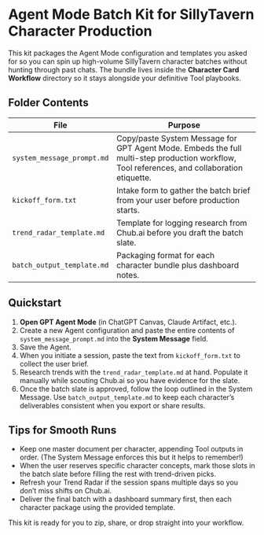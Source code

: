 # Agent Mode Batch Kit for SillyTavern Character Production

This kit packages the Agent Mode configuration and templates you asked for so you can spin up high-volume SillyTavern character batches without hunting through past chats. The bundle lives inside the **Character Card Workflow** directory so it stays alongside your definitive Tool playbooks.

## Folder Contents
| File | Purpose |
| --- | --- |
| `system_message_prompt.md` | Copy/paste System Message for GPT Agent Mode. Embeds the full multi-step production workflow, Tool references, and collaboration etiquette. |
| `kickoff_form.txt` | Intake form to gather the batch brief from your user before production starts. |
| `trend_radar_template.md` | Template for logging research from Chub.ai before you draft the batch slate. |
| `batch_output_template.md` | Packaging format for each character bundle plus dashboard notes. |

## Quickstart
1. **Open GPT Agent Mode** (in ChatGPT Canvas, Claude Artifact, etc.).
2. Create a new Agent configuration and paste the entire contents of `system_message_prompt.md` into the **System Message** field.
3. Save the Agent.
4. When you initiate a session, paste the text from `kickoff_form.txt` to collect the user brief.
5. Research trends with the `trend_radar_template.md` at hand. Populate it manually while scouting Chub.ai so you have evidence for the slate.
6. Once the batch slate is approved, follow the loop outlined in the System Message. Use `batch_output_template.md` to keep each character’s deliverables consistent when you export or share results.

## Tips for Smooth Runs
- Keep one master document per character, appending Tool outputs in order. (The System Message enforces this but it helps to remember!)
- When the user reserves specific character concepts, mark those slots in the batch slate before filling the rest with trend-driven picks.
- Refresh your Trend Radar if the session spans multiple days so you don’t miss shifts on Chub.ai.
- Deliver the final batch with a dashboard summary first, then each character package using the provided template.

This kit is ready for you to zip, share, or drop straight into your workflow.
